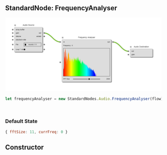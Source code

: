 ## StandardNode: FrequencyAnalyser

<img class="zoomable" alt="FrequencyAnalyser standard node" src="/images/standard-nodes/audio/frequency-analyser.png" />

<Hierarchy :extend="{name: 'Node', link: '../../api/classes/node.html'}" />
<br/>

```js
let frequencyAnalyser = new StandardNodes.Audio.FrequencyAnalyser(flow);
```

<br/>

### Default State

```js
{ fftSize: 11, currFreq: 0 }
```

## Constructor

<Method type="method">
  <template v-slot:signature>
    new FrequencyAnalyser(<strong>flow: </strong><em><Ref to="../../api/classes/flow">Flow</Ref></em>,
    <strong>options?: </strong><em><Ref to="../../api/interfaces/node-creator-options">NodeCreatorOptions</Ref></em>):
    <em><Ref to="#standardnode-frequencyanalyser">FrequencyAnalyser</Ref></em>
  </template>
  <template v-slot:params>
    <Param name="flow">
      <em><Ref to="../../api/classes/flow">Flow</Ref></em>
    </Param>
    <Param name="options?">
      <em><Ref to="../../api/interfaces/node-creator-options">NodeCreatorOptions</Ref></em>
      <template v-slot:default-value>
        <em>{}</em>
      </template>
    </Param>
  </template>
</Method>

